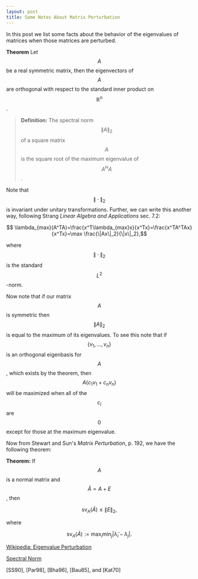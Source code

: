 ```yaml
---
layout: post
title: Some Notes About Matrix Perturbation
---
```


In this post we list some facts about the behavior of the eigenvalues of matrices when those matrices are perturbed.

**Theorem** Let $$A$$ be a real symmetric matrix, then the eigenvectors of $$A$$ are orthogonal with respect to the standard inner product on $$\mathbb{R}^n$$.

>**Definition:** The spectral norm $$\| A\|_2$$ of a square matrix $$A$$ is the square root of the maximum eigenvalue of $$A^HA$$.

Note that $$\|\cdot \|_2$$ is invariant under unitary transformations. Further, we can write this another way, following Strang *Linear Algebra and Applications* sec. 7.2:

$$ \lambda_{max}(A^TA)=\frac{x^T\lambda_{max}x}{x^Tx}=\frac{x^TA^TAx}{x^Tx}=\max \frac{\|Ax\|_2}{\|x\|_2},$$

where $$\|\cdot \|_2$$ is the standard $$L^2$$-norm.

Now note that if our matrix $$A$$ is symmetric then $$\|A\|_2$$ is equal to the maximum of its eigenvalues. To see this note that if $$\{v_1,...,v_n\}$$ is an orthogonal eigenbasis for $$A$$, which exists by the theorem, then $$A(c_1v_1+c_nv_n)$$ will be maximized when all of the $$c_i$$ are $$0$$ except for those at the maximum eigenvalue. 

Now from Stewart and Sun's *Matrix Perturbation*, p. 192, we have the following theorem:

**Theorem:** If $$A$$ is a normal matrix and $$\tilde{A}=A+E$$, then 

$$
\text{sv}_A(\tilde{A})\le \|E\|_2,
$$

where 

$$\text{sv}_A(\tilde{A}):=\max_i \min_j \left|\tilde{\lambda}_i-\lambda_j \right|. $$


[Wikipedia: Eigenvalue Perturbation](https://en.wikipedia.org/wiki/Eigenvalue_perturbation)

[Spectral Norm](http://mathworld.wolfram.com/SpectralNorm.html)

[SS90], [Par98], [Bha96], [Bau85], and [Kat70]
